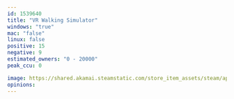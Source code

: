 ```yaml
---
id: 1539640
title: "VR Walking Simulator"
windows: "true"
mac: "false"
linux: false
positive: 15
negative: 9
estimated_owners: "0 - 20000"
peak_ccu: 0

image: https://shared.akamai.steamstatic.com/store_item_assets/steam/apps/1539640/header.jpg?t=1627522432
opinions:
---
```

